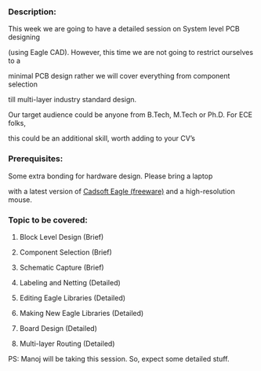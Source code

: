<h3>Description: </h3> 

This week we are going to have a detailed session on System level PCB designing

(using Eagle CAD). However, this time we are not going to restrict ourselves to a 

minimal PCB design rather we will cover everything from component selection 

till multi-layer industry standard design. 

Our target audience could be anyone from B.Tech, M.Tech or Ph.D. For ECE folks, 

this could be an additional skill, worth adding to your CV’s

<h3>Prerequisites:</h3> Some extra bonding for hardware design. Please bring a laptop 

with a latest version of <a href="http://www.cadsoftusa.com/download-eagle/">Cadsoft Eagle (freeware)</a> and a high-resolution mouse.

<h3>Topic to be covered:</h3>

1. Block Level Design (Brief)

2. Component Selection (Brief)

3. Schematic Capture (Brief)

4. Labeling and Netting (Detailed)

5. Editing Eagle Libraries (Detailed)

6. Making New Eagle Libraries (Detailed)

7. Board Design (Detailed)

8. Multi-layer Routing (Detailed)

PS: Manoj will be taking this session. So, expect some detailed stuff.
